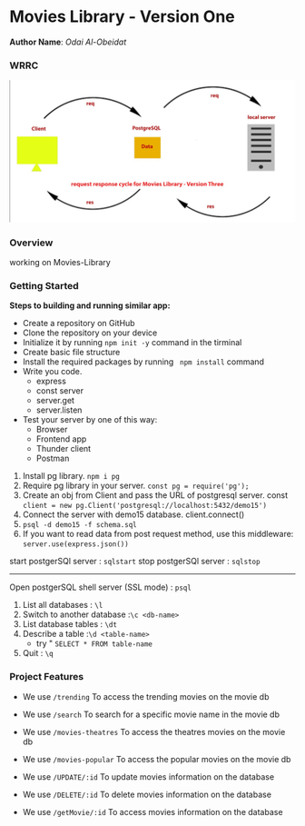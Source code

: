# Movies Library -  Version One

**Author Name**: *Odai Al-Obeidat*

### WRRC
![Movies Library -WRRC](./Movie%20Data/WRRC%20PG.jpg)



### Overview
working on Movies-Library 

### Getting Started
**Steps to building and running similar app:**

- Create a repository on GitHub
- Clone the repository on your device
- Initialize it by running ```npm init -y``` command in the tirminal 
- Create basic file structure
- Install the required packages by running ```  npm install ``` command
- Write you code.
    - express
    - const server
    - server.get
    - server.listen
- Test your server by one of this way:
    - Browser
    - Frontend app
    - Thunder client
    - Postman
  
1. Install pg library. ```npm i pg```
2. Require pg library in your server. ```const pg = require('pg');```
3. Create an obj from Client and pass the URL of postgresql server.
   const ```client = new pg.Client('postgresql://localhost:5432/demo15')```
4. Connect the server with demo15 database. client.connect()
5. ```psql -d demo15 -f schema.sql```
6. If you want to read data from post request method, use this middleware: ```server.use(express.json())```




start postgerSQl server : ```sqlstart```
stop postgerSQl server : ```sqlstop```
_______________________________________
Open postgerSQL shell server (SSL mode) : ```psql```
1. List all databases : ```\l```
2. Switch to another database :```\c <db-name>```
3. List database tables : ```\dt```
4. Describe a table :```\d <table-name>```
    - try " ```SELECT * FROM table-name```
5. Quit : ```\q```

### Project Features

- We use ```/trending``` To access the trending movies on the movie db 
- We use ```/search``` To search for a specific movie name in the movie db
-  We use ```/movies-theatres``` To access the theatres movies on the movie db 
-  We use ```/movies-popular``` To access the popular movies on the movie db 

- We use ```/UPDATE/:id``` To update movies information on the database  
- We use ```/DELETE/:id``` To delete movies information on the database  
-  We use ```/getMovie/:id``` To access movies information on the database  

